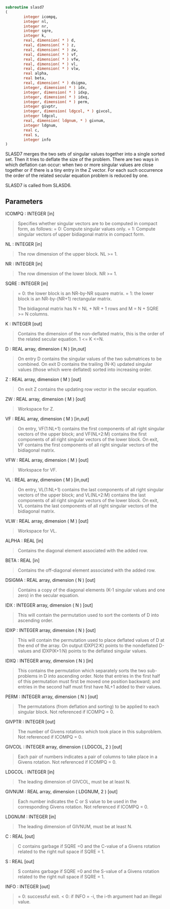 ```fortran
subroutine slasd7
(
        integer icompq,
        integer nl,
        integer nr,
        integer sqre,
        integer k,
        real, dimension( * ) d,
        real, dimension( * ) z,
        real, dimension( * ) zw,
        real, dimension( * ) vf,
        real, dimension( * ) vfw,
        real, dimension( * ) vl,
        real, dimension( * ) vlw,
        real alpha,
        real beta,
        real, dimension( * ) dsigma,
        integer, dimension( * ) idx,
        integer, dimension( * ) idxp,
        integer, dimension( * ) idxq,
        integer, dimension( * ) perm,
        integer givptr,
        integer, dimension( ldgcol, * ) givcol,
        integer ldgcol,
        real, dimension( ldgnum, * ) givnum,
        integer ldgnum,
        real c,
        real s,
        integer info
)
```

SLASD7 merges the two sets of singular values together into a single
sorted set. Then it tries to deflate the size of the problem. There
are two ways in which deflation can occur:  when two or more singular
values are close together or if there is a tiny entry in the Z
vector. For each such occurrence the order of the related
secular equation problem is reduced by one.

SLASD7 is called from SLASD6.

## Parameters
ICOMPQ : INTEGER [in]
> Specifies whether singular vectors are to be computed
> in compact form, as follows:
> = 0: Compute singular values only.
> = 1: Compute singular vectors of upper
> bidiagonal matrix in compact form.

NL : INTEGER [in]
> The row dimension of the upper block. NL >= 1.

NR : INTEGER [in]
> The row dimension of the lower block. NR >= 1.

SQRE : INTEGER [in]
> = 0: the lower block is an NR-by-NR square matrix.
> = 1: the lower block is an NR-by-(NR+1) rectangular matrix.
> 
> The bidiagonal matrix has
> N = NL + NR + 1 rows and
> M = N + SQRE >= N columns.

K : INTEGER [out]
> Contains the dimension of the non-deflated matrix, this is
> the order of the related secular equation. 1 <= K <=N.

D : REAL array, dimension ( N ) [in,out]
> On entry D contains the singular values of the two submatrices
> to be combined. On exit D contains the trailing (N-K) updated
> singular values (those which were deflated) sorted into
> increasing order.

Z : REAL array, dimension ( M ) [out]
> On exit Z contains the updating row vector in the secular
> equation.

ZW : REAL array, dimension ( M ) [out]
> Workspace for Z.

VF : REAL array, dimension ( M ) [in,out]
> On entry, VF(1:NL+1) contains the first components of all
> right singular vectors of the upper block; and VF(NL+2:M)
> contains the first components of all right singular vectors
> of the lower block. On exit, VF contains the first components
> of all right singular vectors of the bidiagonal matrix.

VFW : REAL array, dimension ( M ) [out]
> Workspace for VF.

VL : REAL array, dimension ( M ) [in,out]
> On entry, VL(1:NL+1) contains the  last components of all
> right singular vectors of the upper block; and VL(NL+2:M)
> contains the last components of all right singular vectors
> of the lower block. On exit, VL contains the last components
> of all right singular vectors of the bidiagonal matrix.

VLW : REAL array, dimension ( M ) [out]
> Workspace for VL.

ALPHA : REAL [in]
> Contains the diagonal element associated with the added row.

BETA : REAL [in]
> Contains the off-diagonal element associated with the added
> row.

DSIGMA : REAL array, dimension ( N ) [out]
> Contains a copy of the diagonal elements (K-1 singular values
> and one zero) in the secular equation.

IDX : INTEGER array, dimension ( N ) [out]
> This will contain the permutation used to sort the contents of
> D into ascending order.

IDXP : INTEGER array, dimension ( N ) [out]
> This will contain the permutation used to place deflated
> values of D at the end of the array. On output IDXP(2:K)
> points to the nondeflated D-values and IDXP(K+1:N)
> points to the deflated singular values.

IDXQ : INTEGER array, dimension ( N ) [in]
> This contains the permutation which separately sorts the two
> sub-problems in D into ascending order.  Note that entries in
> the first half of this permutation must first be moved one
> position backward; and entries in the second half
> must first have NL+1 added to their values.

PERM : INTEGER array, dimension ( N ) [out]
> The permutations (from deflation and sorting) to be applied
> to each singular block. Not referenced if ICOMPQ = 0.

GIVPTR : INTEGER [out]
> The number of Givens rotations which took place in this
> subproblem. Not referenced if ICOMPQ = 0.

GIVCOL : INTEGER array, dimension ( LDGCOL, 2 ) [out]
> Each pair of numbers indicates a pair of columns to take place
> in a Givens rotation. Not referenced if ICOMPQ = 0.

LDGCOL : INTEGER [in]
> The leading dimension of GIVCOL, must be at least N.

GIVNUM : REAL array, dimension ( LDGNUM, 2 ) [out]
> Each number indicates the C or S value to be used in the
> corresponding Givens rotation. Not referenced if ICOMPQ = 0.

LDGNUM : INTEGER [in]
> The leading dimension of GIVNUM, must be at least N.

C : REAL [out]
> C contains garbage if SQRE =0 and the C-value of a Givens
> rotation related to the right null space if SQRE = 1.

S : REAL [out]
> S contains garbage if SQRE =0 and the S-value of a Givens
> rotation related to the right null space if SQRE = 1.

INFO : INTEGER [out]
> = 0:  successful exit.
> < 0:  if INFO = -i, the i-th argument had an illegal value.
